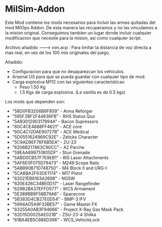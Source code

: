 # MilSim-Addon

Este Mod contiene los mods necesarios para incluir las armas quitadas del mod MilOps Addon. De esta manera las recuperamos y no las vinculamos a la mision original. Conseguimos tambien un lugar donde incluir cualquier modificacion que necesite para la mision, asi como cualquier script.

Archivo añadido ---> von.acp : Para limitar la distancia de voz directa a mas real, en vez de los 100 mts originales del juego.

Añadido:
- Configuracion para que no desaparezcan los vehiculos.
- Arsenal US para que se pueda guardar con cualquier tipo de mod.
- Carga explosiva M112 con las siguientes caracteristicas:
  - Peso 1.50 Kg
  - 1.5 Kgs de carga explosiva. (La vanilla es de 0.5 kgs) 

Los mods que dependen son:

- "58D0FB3206B6F859" - Arma Reforger
- "595F2BF2F44836FB" - RHS Status Quo
- "5AB301290317994A" - Bacon Supressors
- "60C4CE4888FF4621" - ACE core
- "60C4C12DAE90727B" - ACE Medical
- "5D0551624969C92E" - Zelicks Character
- "5C9AD9EF76F6B5EA" - ZU-23
- "6206B217863C90CC" - A2 Parche
- "59EAA899751805DF" - Stun Grenade
- "5ABD0CB57F7E9EB1" - RIS Laser Attachments
- "5AF6E0F075D79473" - M249 Scope Rails
- "5AB890B71D748750" - M4 Block II and URG-I
- "5CA6BA2F63DE1174" - M17 Pistol
- "62021EB6163A2698" - NGSW
- "620E426C34BE0D17" - Laser Rangefinder
- "629B2BA37EFFD577" - WCS Armament
- "5E389BB9F58B79A6" - Spacecore
- "5B383D4CB27E0D54" - BMP-3 IFV
- "5994AD5A9F33BE57" - Game Master FX
- "63255A0AB3F94666" - Project X-Ray Gas Mask Pack
- "62D15D0025AE021B" - ZSU-23-4 Shilka
- "61BA4EB5C886D396" - WCS_VehicleLock
